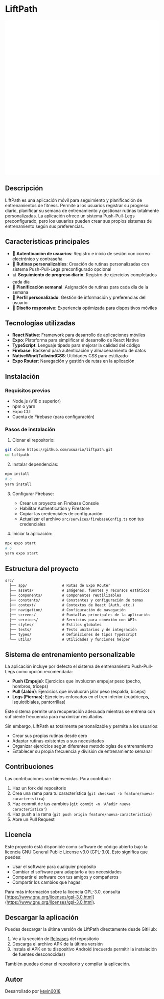 # LiftPath

![Logo](/src/assets/images/logo.png)

## Descripción

LiftPath es una aplicación móvil para seguimiento y planificación de entrenamientos de fitness. Permite a los usuarios registrar su progreso diario, planificar su semana de entrenamiento y gestionar rutinas totalmente personalizadas. La aplicación ofrece un sistema Push-Pull-Legs preconfigurado, pero los usuarios pueden crear sus propios sistemas de entrenamiento según sus preferencias.

## Características principales

- 🔐 **Autenticación de usuarios**: Registro e inicio de sesión con correo electrónico y contraseña
- 💪 **Rutinas personalizables**: Creación de rutinas personalizadas con sistema Push-Pull-Legs preconfigurado opcional
- 📊 **Seguimiento de progreso diario**: Registro de ejercicios completados cada día
- 📅 **Planificación semanal**: Asignación de rutinas para cada día de la semana
- 👤 **Perfil personalizado**: Gestión de información y preferencias del usuario
- 📱 **Diseño responsive**: Experiencia optimizada para dispositivos móviles

## Tecnologías utilizadas

- **React Native**: Framework para desarrollo de aplicaciones móviles
- **Expo**: Plataforma para simplificar el desarrollo de React Native
- **TypeScript**: Lenguaje tipado para mejorar la calidad del código
- **Firebase**: Backend para autenticación y almacenamiento de datos
- **NativeWind/TailwindCSS**: Utilidades CSS para estilizado
- **Expo Router**: Navegación y gestión de rutas en la aplicación

## Instalación

### Requisitos previos

- Node.js (v18 o superior)
- npm o yarn
- Expo CLI
- Cuenta de Firebase (para configuración)

### Pasos de instalación

1. Clonar el repositorio:

```bash
git clone https://github.com/usuario/liftpath.git
cd liftpath
```

2. Instalar dependencias:

```bash
npm install
# o
yarn install
```

3. Configurar Firebase:
   - Crear un proyecto en Firebase Console
   - Habilitar Authentication y Firestore
   - Copiar las credenciales de configuración
   - Actualizar el archivo `src/services/firebaseConfig.ts` con tus credenciales

4. Iniciar la aplicación:

```bash
npx expo start
# o
yarn expo start
```

## Estructura del proyecto

```
src/
  ├── app/                # Rutas de Expo Router
  ├── assets/             # Imágenes, fuentes y recursos estáticos
  ├── components/         # Componentes reutilizables
  ├── constants/          # Constantes y configuración de temas
  ├── context/            # Contextos de React (Auth, etc.)
  ├── navigation/         # Configuración de navegación
  ├── screens/            # Pantallas principales de la aplicación
  ├── services/           # Servicios para conexión con APIs
  ├── styles/             # Estilos globales
  ├── tests/              # Tests unitarios y de integración
  ├── types/              # Definiciones de tipos TypeScript
  └── utils/              # Utilidades y funciones helper
```

## Sistema de entrenamiento personalizable

La aplicación incluye por defecto el sistema de entrenamiento Push-Pull-Legs como opción recomendada:

- **Push (Empuje)**: Ejercicios que involucran empujar peso (pecho, hombros, tríceps)
- **Pull (Jalón)**: Ejercicios que involucran jalar peso (espalda, bíceps)
- **Legs (Piernas)**: Ejercicios enfocados en el tren inferior (cuádriceps, isquiotibiales, pantorrillas)

Este sistema permite una recuperación adecuada mientras se entrena con suficiente frecuencia para maximizar resultados.

Sin embargo, LiftPath es totalmente personalizable y permite a los usuarios:
- Crear sus propias rutinas desde cero
- Adaptar rutinas existentes a sus necesidades
- Organizar ejercicios según diferentes metodologías de entrenamiento
- Establecer su propia frecuencia y división de entrenamiento semanal

## Contribuciones

Las contribuciones son bienvenidas. Para contribuir:

1. Haz un fork del repositorio
2. Crea una rama para tu característica (`git checkout -b feature/nueva-caracteristica`)
3. Haz commit de tus cambios (`git commit -m 'Añadir nueva característica'`)
4. Haz push a la rama (`git push origin feature/nueva-caracteristica`)
5. Abre un Pull Request

## Licencia

Este proyecto está disponible como software de código abierto bajo la licencia GNU General Public License v3.0 (GPL-3.0). Esto significa que puedes:

- Usar el software para cualquier propósito
- Cambiar el software para adaptarlo a tus necesidades
- Compartir el software con tus amigos y compañeros
- Compartir los cambios que hagas

Para más información sobre la licencia GPL-3.0, consulta [https://www.gnu.org/licenses/gpl-3.0.html](https://www.gnu.org/licenses/gpl-3.0.html).

## Descargar la aplicación

Puedes descargar la última versión de LiftPath directamente desde GitHub:

1. Ve a la sección de [Releases](https://github.com/kevin0018/LiftPath/releases) del repositorio
2. Descarga el archivo APK de la última versión
3. Instala el APK en tu dispositivo Android (recuerda permitir la instalación de fuentes desconocidas)

También puedes clonar el repositorio y compilar la aplicación.

## Autor

Desarrollado por [kevin0018](https://github.com/kevin0018)
